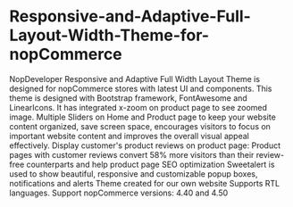 # Responsive-and-Adaptive-Full-Layout-Width-Theme-for-nopCommerce
NopDeveloper Responsive and Adaptive Full Width Layout Theme is designed for nopCommerce stores with latest UI and components. This theme is designed with Bootstrap framework, FontAwesome and LinearIcons. It has integrated x-zoom on product page to see zoomed image. Multiple Sliders on Home and Product page to keep your website content organized, save screen space, encourages visitors to focus on important website content and improves the overall visual appeal effectively. Display customer's product reviews on product page: Product pages with customer reviews convert 58% more visitors than their review-free counterparts and help product page SEO optimization Sweetalert is used to show beautiful, responsive and customizable popup boxes, notifications and alerts Theme created for our own website Supports RTL languages. Support nopCommerce versions: 4.40 and 4.50
